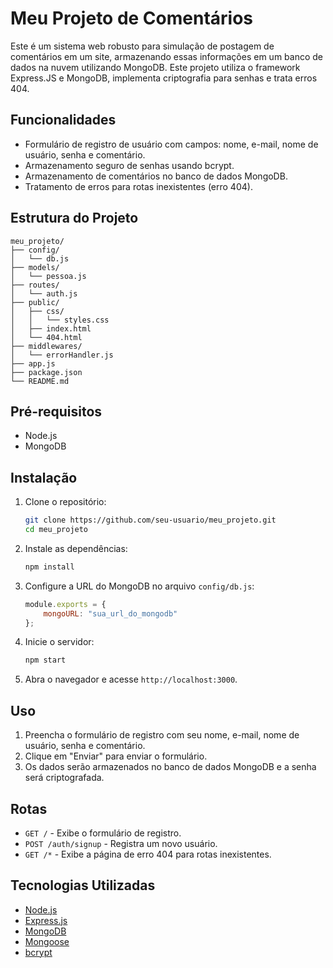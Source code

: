 # Meu Projeto de Comentários

Este é um sistema web robusto para simulação de postagem de comentários em um site, armazenando essas informações em um banco de dados na nuvem utilizando MongoDB. Este projeto utiliza o framework Express.JS e MongoDB, implementa criptografia para senhas e trata erros 404.

## Funcionalidades

- Formulário de registro de usuário com campos: nome, e-mail, nome de usuário, senha e comentário.
- Armazenamento seguro de senhas usando bcrypt.
- Armazenamento de comentários no banco de dados MongoDB.
- Tratamento de erros para rotas inexistentes (erro 404).

## Estrutura do Projeto

```
meu_projeto/
├── config/
│   └── db.js
├── models/
│   └── pessoa.js
├── routes/
│   └── auth.js
├── public/
│   ├── css/
│   │   └── styles.css
│   ├── index.html
│   └── 404.html
├── middlewares/
│   └── errorHandler.js
├── app.js
├── package.json
└── README.md
```

## Pré-requisitos

- Node.js
- MongoDB

## Instalação

1. Clone o repositório:
   ```bash
   git clone https://github.com/seu-usuario/meu_projeto.git
   cd meu_projeto
   ```

2. Instale as dependências:
   ```bash
   npm install
   ```

3. Configure a URL do MongoDB no arquivo `config/db.js`:
   ```javascript
   module.exports = {
       mongoURL: "sua_url_do_mongodb"
   };
   ```

4. Inicie o servidor:
   ```bash
   npm start
   ```

5. Abra o navegador e acesse `http://localhost:3000`.

## Uso

1. Preencha o formulário de registro com seu nome, e-mail, nome de usuário, senha e comentário.
2. Clique em "Enviar" para enviar o formulário.
3. Os dados serão armazenados no banco de dados MongoDB e a senha será criptografada.

## Rotas

- `GET /` - Exibe o formulário de registro.
- `POST /auth/signup` - Registra um novo usuário.
- `GET /*` - Exibe a página de erro 404 para rotas inexistentes.

## Tecnologias Utilizadas

- [Node.js](https://nodejs.org/)
- [Express.js](https://expressjs.com/)
- [MongoDB](https://www.mongodb.com/)
- [Mongoose](https://mongoosejs.com/)
- [bcrypt](https://www.npmjs.com/package/bcrypt)